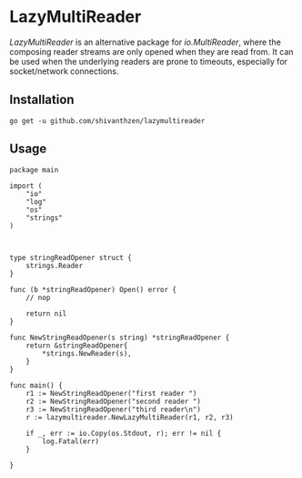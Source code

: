# LazyMultiReader

*LazyMultiReader* is an alternative package for *io.MultiReader*, where the composing reader streams are only opened when they are read from. It can be used when the underlying readers are prone to timeouts, especially for socket/network connections.

## Installation

```
go get -u github.com/shivanthzen/lazymultireader
```

## Usage

```
package main

import (
	"io"
	"log"
	"os"
	"strings"
)



type stringReadOpener struct {
	strings.Reader
}

func (b *stringReadOpener) Open() error {
	// nop

	return nil
}

func NewStringReadOpener(s string) *stringReadOpener {
	return &stringReadOpener{
		*strings.NewReader(s),
	}
}

func main() {
	r1 := NewStringReadOpener("first reader ")
	r2 := NewStringReadOpener("second reader ")
	r3 := NewStringReadOpener("third reader\n")
	r := lazymultireader.NewLazyMultiReader(r1, r2, r3)

	if _, err := io.Copy(os.Stdout, r); err != nil {
		log.Fatal(err)
	}

}

```
